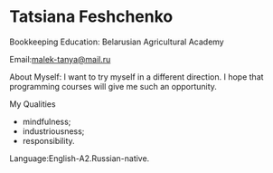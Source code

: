 ﻿
**Tatsiana Feshchenko**
===================

Bookkeeping
Education: Belarusian Agricultural Academy

Email:malek-tanya@mail.ru

About Myself:
I want to try myself in a different direction. I hope that programming courses will give me such an opportunity.

My Qualities

+ mindfulness;
+ industriousness;
+ responsibility.

Language:English-A2.Russian-native.
